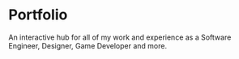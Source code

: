 # Portfolio
An interactive hub for all of my work and experience as a Software Engineer, Designer, Game Developer and more.
